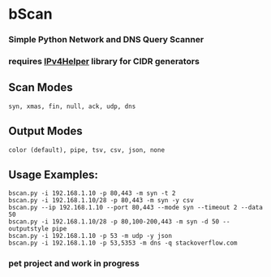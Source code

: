 # bScan
### Simple Python Network and DNS Query Scanner

### requires [IPv4Helper](https://github.com/bonifield/IPv4Helper) library for CIDR generators

## Scan Modes
```syn, xmas, fin, null, ack, udp, dns```

## Output Modes
```color (default), pipe, tsv, csv, json, none```

## Usage Examples:
```
bscan.py -i 192.168.1.10 -p 80,443 -m syn -t 2
bscan.py -i 192.168.1.10/28 -p 80,443 -m syn -y csv
bscan.py --ip 192.168.1.10 --port 80,443 --mode syn --timeout 2 --data 50
bscan.py -i 192.168.1.10/28 -p 80,100-200,443 -m syn -d 50 --outputstyle pipe
bscan.py -i 192.168.1.10 -p 53 -m udp -y json
bscan.py -i 192.168.1.10 -p 53,5353 -m dns -q stackoverflow.com
```

### pet project and work in progress
